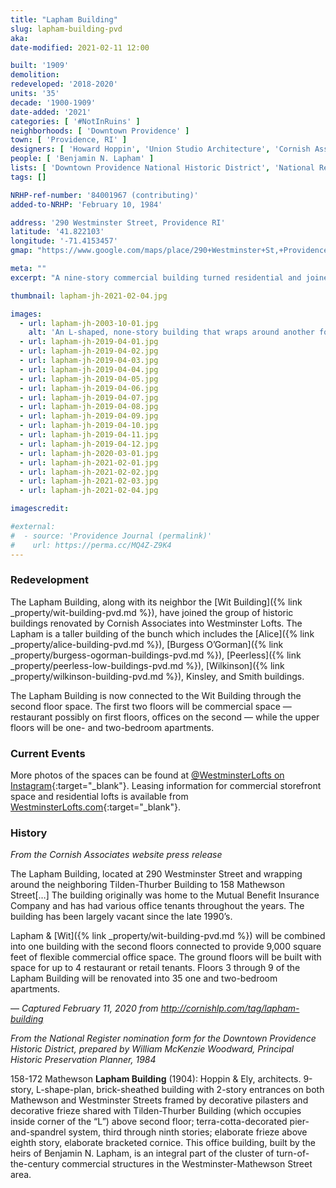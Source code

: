 ```yaml
---
title: "Lapham Building"
slug: lapham-building-pvd
aka:
date-modified: 2021-02-11 12:00

built: '1909'
demolition: 
redeveloped: '2018-2020'
units: '35'
decade: '1900-1909'
date-added: '2021'
categories: [ '#NotInRuins' ]
neighborhoods: [ 'Downtown Providence' ]
town: [ 'Providence, RI' ]
designers: [ 'Howard Hoppin', 'Union Studio Architecture', 'Cornish Associates' ]
people: [ 'Benjamin N. Lapham' ]
lists: [ 'Downtown Providence National Historic District', 'National Register of Historic Places' ]
tags: []

NRHP-ref-number: '84001967 (contributing)'
added-to-NRHP: 'February 10, 1984'

address: '290 Westminster Street, Providence RI'
latitude: '41.822103'
longitude: '-71.4153457'
gmap: "https://www.google.com/maps/place/290+Westminster+St,+Providence,+RI+02903/@41.822103,-71.4153457,17z/data=!3m1!4b1!4m5!3m4!1s0x89e4451376687d5f:0xd243a7c2361685f6!8m2!3d41.822099!4d-71.413157"

meta: ""
excerpt: "A nine-story commercial building turned residential and joined the ranks of its neightbors in the collective called “Westminster Lofts”"

thumbnail: lapham-jh-2021-02-04.jpg

images:
  - url: lapham-jh-2003-10-01.jpg
    alt: 'An L-shaped, none-story building that wraps around another four-story building. The first two floors on both steer-fronts feature decorative pilasters and decorative friezes. The building is five bays wide, with the center three windows together in a grouping and outside windows in their own group. Decorative terra cotta and elaborate cornice work as well.'
  - url: lapham-jh-2019-04-01.jpg
  - url: lapham-jh-2019-04-02.jpg
  - url: lapham-jh-2019-04-03.jpg
  - url: lapham-jh-2019-04-04.jpg
  - url: lapham-jh-2019-04-05.jpg
  - url: lapham-jh-2019-04-06.jpg
  - url: lapham-jh-2019-04-07.jpg
  - url: lapham-jh-2019-04-08.jpg
  - url: lapham-jh-2019-04-09.jpg
  - url: lapham-jh-2019-04-10.jpg
  - url: lapham-jh-2019-04-11.jpg
  - url: lapham-jh-2019-04-12.jpg
  - url: lapham-jh-2020-03-01.jpg
  - url: lapham-jh-2021-02-01.jpg
  - url: lapham-jh-2021-02-02.jpg
  - url: lapham-jh-2021-02-03.jpg
  - url: lapham-jh-2021-02-04.jpg

imagescredit:

#external:
#  - source: 'Providence Journal (permalink)'
#    url: https://perma.cc/MQ4Z-Z9K4
---
```


### Redevelopment

The Lapham Building, along with its neighbor the [Wit Building]({% link _property/wit-building-pvd.md %}), have joined the group of historic buildings renovated by Cornish Associates into Westminster Lofts. The Lapham is a taller building of the bunch which includes the [Alice]({% link _property/alice-building-pvd.md %}), [Burgess O’Gorman]({% link _property/burgess-ogorman-buildings-pvd.md %}), [Peerless]({% link _property/peerless-low-buildings-pvd.md %}), [Wilkinson]({% link _property/wilkinson-building-pvd.md %}), Kinsley, and Smith buildings. 

The Lapham Building is now connected to the Wit Building through the second floor space. The first two floors will be commercial space — restaurant possibly on first floors, offices on the second — while the upper floors will be one- and two-bedroom apartments. 


### Current Events

More photos of the spaces can be found at [@WestminsterLofts on Instagram](//www.instagram.com/westminsterlofts/){:target="_blank"}. Leasing information for commercial storefront space and residential lofts is available from [WestminsterLofts.com](//westminsterlofts.com){:target="_blank"}.


### History

_From the Cornish Associates website press release_

The Lapham Building, located at 290 Westminster Street and wrapping around the neighboring Tilden-Thurber Building to 158 Mathewson Street[…] The building originally was home to the Mutual Benefit Insurance Company and has had various office tenants throughout the years. The building has been largely vacant since the late 1990’s.

Lapham & [Wit]({% link _property/wit-building-pvd.md %}) will be combined into one building with the second floors connected to provide 9,000 square feet of flexible commercial office space. The ground floors will be built with space for up to 4 restaurant or retail tenants. Floors 3 through 9 of the Lapham Building will be renovated into 35 one and two-bedroom apartments. 

— _Captured February 11, 2020 from http://cornishlp.com/tag/lapham-building_


_From the National Register nomination form for the Downtown Providence Historic District, prepared by William McKenzie Woodward, Principal Historic Preservation Planner, 1984_

158-172 Mathewson **Lapham Building** (1904): Hoppin & Ely, architects. 9-story, L-shape-plan, brick-sheathed building with 2-story entrances on both Mathewson and Westminster Streets framed by decorative pilasters and decorative frieze shared with Tilden-Thurber Building (which occupies inside corner of the “L”) above second floor; terra-cotta-decorated pier-and-spandrel system, third through ninth stories; elaborate frieze above eighth story, elaborate bracketed cornice. This office building, built by the heirs of Benjamin N. Lapham, is an integral part of the cluster of turn-of-the-century commercial structures in the Westminster-Mathewson Street area. 
